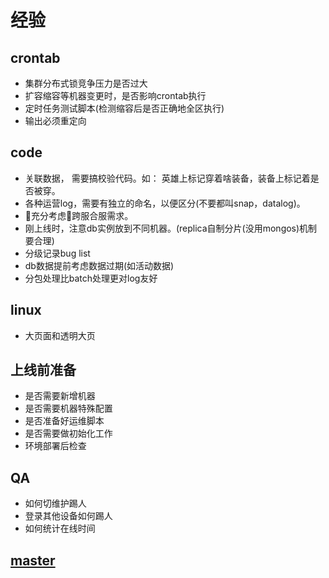 # 经验

## crontab
- 集群分布式锁竞争压力是否过大
- 扩容缩容等机器变更时，是否影响crontab执行
- 定时任务测试脚本(检测缩容后是否正确地全区执行)
- 输出必须重定向

## code
- 关联数据， 需要搞校验代码。如： 英雄上标记穿着啥装备，装备上标记着是否被穿。
- 各种运营log，需要有独立的命名，以便区分(不要都叫snap，datalog)。
- 充分考虑跨服合服需求。
- 刚上线时，注意db实例放到不同机器。(replica自制分片(没用mongos)机制要合理)
- 分级记录bug list
- db数据提前考虑数据过期(如活动数据)
- 分包处理比batch处理更对log友好

## linux
- 大页面和透明大页

## 上线前准备
- 是否需要新增机器
- 是否需要机器特殊配置
- 是否准备好运维脚本
- 是否需要做初始化工作
- 环境部署后检查

## QA
- 如何切维护踢人
- 登录其他设备如何踢人
- 如何统计在线时间

## [ master ](master-feature.md)
